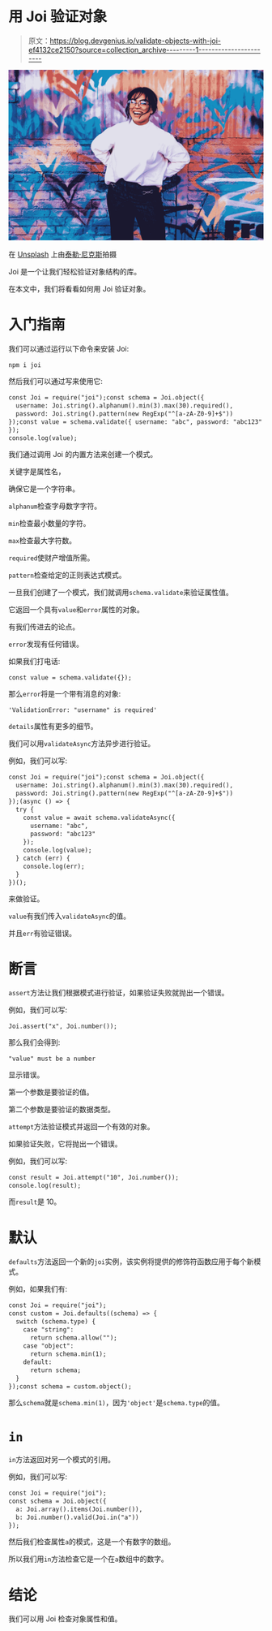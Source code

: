 # 用 Joi 验证对象

> 原文：<https://blog.devgenius.io/validate-objects-with-joi-ef4132ce2150?source=collection_archive---------1----------------------->

![](img/5cf353673baa8b2f33c94fd02ae127d8.png)

在 [Unsplash](https://unsplash.com?utm_source=medium&utm_medium=referral) 上由[泰勒·尼克斯](https://unsplash.com/@jtylernix?utm_source=medium&utm_medium=referral)拍摄

Joi 是一个让我们轻松验证对象结构的库。

在本文中，我们将看看如何用 Joi 验证对象。

# 入门指南

我们可以通过运行以下命令来安装 Joi:

```
npm i joi
```

然后我们可以通过写来使用它:

```
const Joi = require("joi");const schema = Joi.object({
  username: Joi.string().alphanum().min(3).max(30).required(),
  password: Joi.string().pattern(new RegExp("^[a-zA-Z0-9]+$"))
});const value = schema.validate({ username: "abc", password: "abc123" });
console.log(value);
```

我们通过调用 Joi 的内置方法来创建一个模式。

关键字是属性名，

确保它是一个字符串。

`alphanum`检查字母数字字符。

`min`检查最小数量的字符。

`max`检查最大字符数。

`required`使财产增值所需。

`pattern`检查给定的正则表达式模式。

一旦我们创建了一个模式，我们就调用`schema.validate`来验证属性值。

它返回一个具有`value`和`error`属性的对象。

有我们传进去的论点。

`error`发现有任何错误。

如果我们打电话:

```
const value = schema.validate({});
```

那么`error`将是一个带有消息的对象:

```
'ValidationError: "username" is required'
```

`details`属性有更多的细节。

我们可以用`validateAsync`方法异步进行验证。

例如，我们可以写:

```
const Joi = require("joi");const schema = Joi.object({
  username: Joi.string().alphanum().min(3).max(30).required(),
  password: Joi.string().pattern(new RegExp("^[a-zA-Z0-9]+$"))
});(async () => {
  try {
    const value = await schema.validateAsync({
      username: "abc",
      password: "abc123"
    });
    console.log(value);
  } catch (err) {
    console.log(err);
  }
})();
```

来做验证。

`value`有我们传入`validateAsync`的值。

并且`err`有验证错误。

# 断言

`assert`方法让我们根据模式进行验证，如果验证失败就抛出一个错误。

例如，我们可以写:

```
Joi.assert("x", Joi.number());
```

那么我们会得到:

```
"value" must be a number
```

显示错误。

第一个参数是要验证的值。

第二个参数是要验证的数据类型。

`attempt`方法验证模式并返回一个有效的对象。

如果验证失败，它将抛出一个错误。

例如，我们可以写:

```
const result = Joi.attempt("10", Joi.number());
console.log(result);
```

而`result`是 10。

# 默认

`defaults`方法返回一个新的`joi`实例，该实例将提供的修饰符函数应用于每个新模式。

例如，如果我们有:

```
const Joi = require("joi");
const custom = Joi.defaults((schema) => {
  switch (schema.type) {
    case "string":
      return schema.allow("");
    case "object":
      return schema.min(1);
    default:
      return schema;
  }
});const schema = custom.object();
```

那么`schema`就是`schema.min(1)`，因为`'object'`是`schema.type`的值。

# `in`

`in`方法返回对另一个模式的引用。

例如，我们可以写:

```
const Joi = require("joi");
const schema = Joi.object({
  a: Joi.array().items(Joi.number()),
  b: Joi.number().valid(Joi.in("a"))
});
```

然后我们检查属性`a`的模式，这是一个有数字的数组。

所以我们用`in`方法检查它是一个在`a`数组中的数字。

# 结论

我们可以用 Joi 检查对象属性和值。